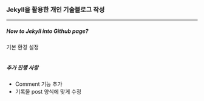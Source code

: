 ### Jekyll을 활용한 개인 기술블로그 작성
---

##### How to Jekyll into Github page?

기본 환경 설정

```bash
```

##### 추가 진행 사항
- Comment 기능 추가
- 기록물 post 양식에 맞게 수정
